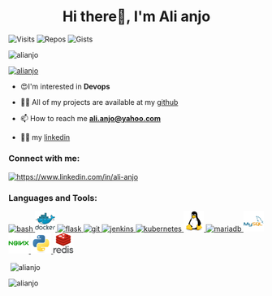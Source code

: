 <h1 align="center">Hi there👋, I'm Ali anjo</h1>


![Visits](https://badges.pufler.dev/visits/ssbostan/alianjo)
![Repos](https://badges.pufler.dev/repos/alianjo)
![Gists](https://badges.pufler.dev/gists/alianjo)


<p align="left"> <img src="https://komarev.com/ghpvc/?username=alianjo&label=Profile%20views&color=0e75b6&style=flat" alt="alianjo" /> </p>

<p align="left"> <a href="https://github.com/ryo-ma/github-profile-trophy"><img src="https://github-profile-trophy.vercel.app/?username=alianjo" alt="alianjo" /></a> </p>

- 😍I'm interested in **Devops**

- 👨‍💻 All of my projects are available at my [github](https://github.com/alianjo)

- 📫 How to reach me **ali.anjo@yahoo.com**
 
- 👨‍💼 my [linkedin](https://www.linkedin.com/in/ali-anjo)

<h3 align="left">Connect with me:</h3>
<p align="left">
<a href="https://linkedin.com/in/https://www.linkedin.com/in/ali-anjo" target="blank"><img align="center" src="https://raw.githubusercontent.com/rahuldkjain/github-profile-readme-generator/master/src/images/icons/Social/linked-in-alt.svg" alt="https://www.linkedin.com/in/ali-anjo" height="30" width="40" /></a>
</p>

<h3 align="left">Languages and Tools:</h3>
<p align="left"> <a href="https://www.gnu.org/software/bash/" target="_blank"> <img src="https://www.vectorlogo.zone/logos/gnu_bash/gnu_bash-icon.svg" alt="bash" width="40" height="40"/> </a> <a href="https://www.docker.com/" target="_blank"> <img src="https://raw.githubusercontent.com/devicons/devicon/master/icons/docker/docker-original-wordmark.svg" alt="docker" width="40" height="40"/> </a> <a href="https://flask.palletsprojects.com/" target="_blank"> <img src="https://www.vectorlogo.zone/logos/pocoo_flask/pocoo_flask-icon.svg" alt="flask" width="40" height="40"/> </a> <a href="https://git-scm.com/" target="_blank"> <img src="https://www.vectorlogo.zone/logos/git-scm/git-scm-icon.svg" alt="git" width="40" height="40"/> </a> <a href="https://www.jenkins.io" target="_blank"> <img src="https://www.vectorlogo.zone/logos/jenkins/jenkins-icon.svg" alt="jenkins" width="40" height="40"/> </a> <a href="https://kubernetes.io" target="_blank"> <img src="https://www.vectorlogo.zone/logos/kubernetes/kubernetes-icon.svg" alt="kubernetes" width="40" height="40"/> </a> <a href="https://www.linux.org/" target="_blank"> <img src="https://raw.githubusercontent.com/devicons/devicon/master/icons/linux/linux-original.svg" alt="linux" width="40" height="40"/> </a> <a href="https://mariadb.org/" target="_blank"> <img src="https://www.vectorlogo.zone/logos/mariadb/mariadb-icon.svg" alt="mariadb" width="40" height="40"/> </a> <a href="https://www.mysql.com/" target="_blank"> <img src="https://raw.githubusercontent.com/devicons/devicon/master/icons/mysql/mysql-original-wordmark.svg" alt="mysql" width="40" height="40"/> </a> <a href="https://www.nginx.com" target="_blank"> <img src="https://raw.githubusercontent.com/devicons/devicon/master/icons/nginx/nginx-original.svg" alt="nginx" width="40" height="40"/> </a> <a href="https://www.python.org" target="_blank"> <img src="https://raw.githubusercontent.com/devicons/devicon/master/icons/python/python-original.svg" alt="python" width="40" height="40"/> </a> <a href="https://redis.io" target="_blank"> <img src="https://raw.githubusercontent.com/devicons/devicon/master/icons/redis/redis-original-wordmark.svg" alt="redis" width="40" height="40"/> </a> </p>


<p>&nbsp;<img align="center" src="https://github-readme-stats.vercel.app/api?username=alianjo&show_icons=true&locale=en" alt="alianjo" /></p>
<p><img align="left" src="https://github-readme-stats.vercel.app/api/top-langs?username=alianjo&show_icons=true&locale=en&layout=compact" alt="alianjo" /></p>



